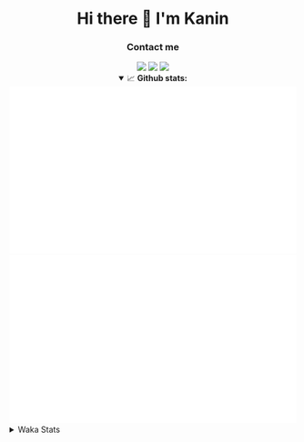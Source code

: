 <div align="center">
 <h1>Hi there 👋 I'm Kanin</h1>
 <h3>Contact me</h3>
 <a href="mailto:im@kanin.dev"><img src="https://img.shields.io/badge/gmail-%23D14836.svg?&style=for-the-badge&logo=gmail&logoColor=white"/></a>
 <a href="https://twitter.com/KaninDev"><img src="https://img.shields.io/badge/twitter-%231DA1F2.svg?&style=for-the-badge&logo=twitter&logoColor=white"/></a>
 <a href="https://www.linkedin.com/in/KaninDev"><img src="https://img.shields.io/badge/linkedin-%230077B5.svg?&style=for-the-badge&logo=linkedin&logoColor=white"/></a>
<details open>
  <summary>📈 <b>Github stats:</b></summary>
  <img src="https://github.com/Kanin/Kanin/blob/master/scripts/GitHubStats/generated/overview.svg"/>
  <img src="https://github.com/Kanin/Kanin/blob/master/scripts/GitHubStats/generated/languages.svg"/>
</details>
</div>

<details>
 <summary>Waka Stats</summary>

<!--START_SECTION:waka-->
![Code Time](http://img.shields.io/badge/Code%20Time-2%2C008%20hrs%2051%20mins-blue)

![Profile Views](http://img.shields.io/badge/Profile%20Views-7-blue)

![Lines of code](https://img.shields.io/badge/From%20Hello%20World%20I%27ve%20Written-822.2%20thousand%20lines%20of%20code-blue)

**🐱 My GitHub Data** 

> 📦 100.9 kB Used in GitHub's Storage 
 > 
> 🏆 256 Contributions in the Year 2023
 > 
> 🚫 Not Opted to Hire
 > 
> 📜 20 Public Repositories 
 > 
> 🔑 10 Private Repositories 
 > 
**I'm an Early 🐤** 

```text
🌞 Morning                2091 commits        ██████░░░░░░░░░░░░░░░░░░░   25.56 % 
🌆 Daytime                2448 commits        ███████░░░░░░░░░░░░░░░░░░   29.92 % 
🌃 Evening                2451 commits        ███████░░░░░░░░░░░░░░░░░░   29.96 % 
🌙 Night                  1192 commits        ████░░░░░░░░░░░░░░░░░░░░░   14.57 % 
```
📅 **I'm Most Productive on Monday** 

```text
Monday                   1587 commits        █████░░░░░░░░░░░░░░░░░░░░   19.40 % 
Tuesday                  1056 commits        ███░░░░░░░░░░░░░░░░░░░░░░   12.91 % 
Wednesday                755 commits         ██░░░░░░░░░░░░░░░░░░░░░░░   09.23 % 
Thursday                 1221 commits        ████░░░░░░░░░░░░░░░░░░░░░   14.92 % 
Friday                   1284 commits        ████░░░░░░░░░░░░░░░░░░░░░   15.69 % 
Saturday                 791 commits         ██░░░░░░░░░░░░░░░░░░░░░░░   09.67 % 
Sunday                   1488 commits        █████░░░░░░░░░░░░░░░░░░░░   18.19 % 
```


📊 **This Week I Spent My Time On** 

```text
🕑︎ Time Zone: America/New_York

💬 Programming Languages: 
Python                   19 hrs 44 mins      ███████████████████████░░   90.70 % 
GitIgnore file           58 mins             █░░░░░░░░░░░░░░░░░░░░░░░░   04.45 % 
YAML                     30 mins             █░░░░░░░░░░░░░░░░░░░░░░░░   02.37 % 
requirements.txt         9 mins              ░░░░░░░░░░░░░░░░░░░░░░░░░   00.71 % 
.env file                8 mins              ░░░░░░░░░░░░░░░░░░░░░░░░░   00.68 % 

🔥 Editors: 
PyCharm                  21 hrs 45 mins      █████████████████████████   100.00 % 

🐱‍💻 Projects: 
BB-CommunityBot          18 hrs 24 mins      █████████████████████░░░░   84.58 % 
OhioBot                  2 hrs 4 mins        ██░░░░░░░░░░░░░░░░░░░░░░░   09.54 % 
Bot                      1 hr 7 mins         █░░░░░░░░░░░░░░░░░░░░░░░░   05.20 % 
Unknown Project          5 mins              ░░░░░░░░░░░░░░░░░░░░░░░░░   00.40 % 
Naila.py                 2 mins              ░░░░░░░░░░░░░░░░░░░░░░░░░   00.22 % 

💻 Operating System: 
Windows                  21 hrs 45 mins      █████████████████████████   100.00 % 
```

**I Mostly Code in Python** 

```text
Python                   26 repos            ██████████████░░░░░░░░░░░   57.78 % 
Java                     7 repos             ████░░░░░░░░░░░░░░░░░░░░░   15.56 % 
JavaScript               4 repos             ██░░░░░░░░░░░░░░░░░░░░░░░   08.89 % 
Kotlin                   2 repos             █░░░░░░░░░░░░░░░░░░░░░░░░   04.44 % 
HTML                     2 repos             █░░░░░░░░░░░░░░░░░░░░░░░░   04.44 % 
```



**Timeline**

![Lines of Code chart](https://raw.githubusercontent.com/Kanin/Kanin/master/assets/bar_graph.png)


 Last Updated on 03/07/2023 19:04:28 UTC
<!--END_SECTION:waka-->
</details>

